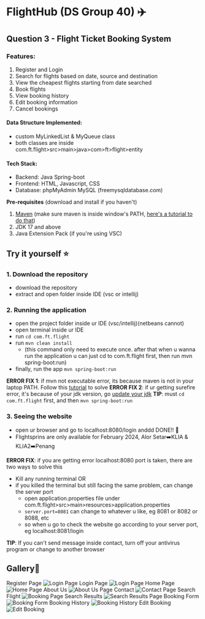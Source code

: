 # FlightHub (DS Group 40) ✈️
## Question 3 - Flight Ticket Booking System
### Features:
  1. Register and Login
  2. Search for flights based on date, source and destination
  3. View the cheapest flights starting from date searched
  4. Book flights
  5. View booking history
  6. Edit booking information
  7. Cancel bookings
     
#### Data Structure Implemented: 
- custom MyLinkedList & MyQueue class
- both classes are inside com.ft.flight>src>main>java>com>ft>flight>entity
  
#### Tech Stack:
  - Backend: Java Spring-boot
  - Frontend: HTML, Javascript, CSS
  - Database: phpMyAdmin MySQL (freemysqldatabase.com)

**Pre-requisites** (download and install if you haven't)
1. [Maven](https://maven.apache.org/download.cgi) (make sure maven is inside window's PATH, [here's a tutorial to do that](https://www.youtube.com/watch?v=88FB8MDgScA&t=1s)) 
2. JDK 17 and above
3. Java Extension Pack (if you're using VSC)

## Try it yourself ⭐
### 1. Download the repository
- download the repository
- extract and open folder inside IDE (vsc or intellij)

### 2. Running the application
- open the project folder inside ur IDE (vsc/intellij)(netbeans cannot)
- open terminal inside ur IDE
- run ```cd com.ft.flight```
- run ```mvn clean install```
  - (this command only need to execute once. after that when u wanna run the application u can just cd to com.ft.flight first, then run mvn spring-boot:run)
- finally, run the app ```mvn spring-boot:run```

**ERROR FIX 1**: if mvn not executable error, its because maven is not in your laptop PATH. Follow this [tutorial](https://www.youtube.com/watch?v=88FB8MDgScA&t=1s) to solve
**ERROR FIX 2**: if ur getting surefire error, it's because of your jdk version, go [update your jdk](https://www.oracle.com/java/technologies/downloads/)
**TIP**: must ```cd com.ft.flight``` first, and then ```mvn spring-boot:run```

### 3. Seeing the website
- open ur browser and go to localhost:8080/login anddd DONE!! 🥳
- Flightsprins are only available for February 2024, Alor Setar➡️KLIA & KLIA2➡️Penang

**ERROR FIX**: if you are getting error localhost:8080 port is taken, there are two ways to solve this
- Kill any running terminal
    OR
- if you killed the terminal but still facing the same problem, can change the server port
    - open application.properties file under com.ft.flight>src>main>resources>application.properties
    - ```server.port=8081``` can change to whatever u like, eg 8081 or 8082 or 8088, etc
    - so when u go to check the website go according to your server port, eg localhost:8081/login
    
**TIP**: If you can't send message inside contact, turn off your antivirus program or change to another browser



## Gallery🎨
Register Page
![Login Page](/screenshots/screenshot10.png)
Login Page
![Login Page](/screenshots/screenshot1.png)
Home Page
![Home Page](/screenshots/screenshot2.png)
About Us
![About Us Page](/screenshots/screenshot3.png)
Contact
![Contact Page](/screenshots/screenshot4.png)
Search Flight
![Booking Page](/screenshots/screenshot5.png)
Search Results
![Search Results Page](/screenshots/screenshot6.png)
Booking Form
![Booking Form](/screenshots/screenshot7.png)
Booking History
![Booking History](/screenshots/screenshot8.png)
Edit Booking
![Edit Booking](/screenshots/screenshot9.png)
